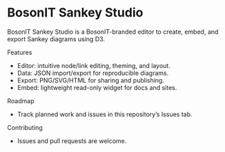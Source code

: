 # BosonIT Sankey Studio

BosonIT Sankey Studio is a BosonIT-branded editor to create, embed, and export Sankey diagrams using D3.

Features
- Editor: intuitive node/link editing, theming, and layout.
- Data: JSON import/export for reproducible diagrams.
- Export: PNG/SVG/HTML for sharing and publishing.
- Embed: lightweight read-only widget for docs and sites.

Roadmap
- Track planned work and issues in this repository’s Issues tab.

Contributing
- Issues and pull requests are welcome.


